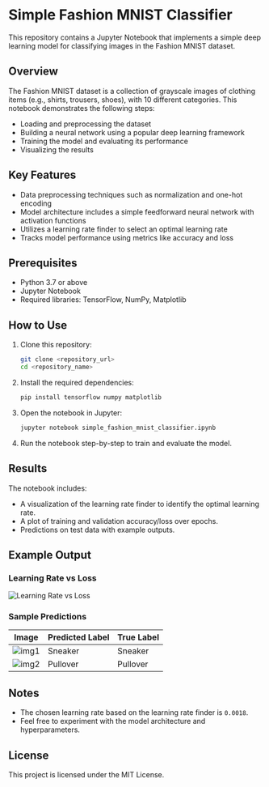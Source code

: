 
# Simple Fashion MNIST Classifier

This repository contains a Jupyter Notebook that implements a simple deep learning model for classifying images in the Fashion MNIST dataset.

## Overview

The Fashion MNIST dataset is a collection of grayscale images of clothing items (e.g., shirts, trousers, shoes), with 10 different categories. This notebook demonstrates the following steps:
- Loading and preprocessing the dataset
- Building a neural network using a popular deep learning framework
- Training the model and evaluating its performance
- Visualizing the results

## Key Features
- Data preprocessing techniques such as normalization and one-hot encoding
- Model architecture includes a simple feedforward neural network with activation functions
- Utilizes a learning rate finder to select an optimal learning rate
- Tracks model performance using metrics like accuracy and loss

## Prerequisites

- Python 3.7 or above
- Jupyter Notebook
- Required libraries: TensorFlow, NumPy, Matplotlib

## How to Use

1. Clone this repository:
    ```bash
    git clone <repository_url>
    cd <repository_name>
    ```

2. Install the required dependencies:
    ```bash
    pip install tensorflow numpy matplotlib
    ```

3. Open the notebook in Jupyter:
    ```bash
    jupyter notebook simple_fashion_mnist_classifier.ipynb
    ```

4. Run the notebook step-by-step to train and evaluate the model.

## Results

The notebook includes:
- A visualization of the learning rate finder to identify the optimal learning rate.
- A plot of training and validation accuracy/loss over epochs.
- Predictions on test data with example outputs.

## Example Output

### Learning Rate vs Loss
![Learning Rate vs Loss](example_plot.png)

### Sample Predictions
| Image           | Predicted Label | True Label |
|------------------|-----------------|------------|
| ![img1](img1.png) | Sneaker         | Sneaker    |
| ![img2](img2.png) | Pullover        | Pullover   |

## Notes
- The chosen learning rate based on the learning rate finder is `0.0018`.
- Feel free to experiment with the model architecture and hyperparameters.

## License
This project is licensed under the MIT License.
